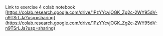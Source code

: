 Link to exercise 4 colab notebook
[https://colab.research.google.com/drive/1PzYYcvjOGK_Zg2c-2WY95dV-n9TSrLJa?usp=sharing](https://colab.research.google.com/drive/1PzYYcvjOGK_Zg2c-2WY95dV-n9TSrLJa?usp=sharing)
